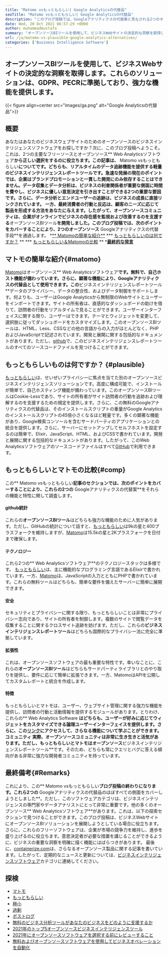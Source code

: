 ```yaml
---
title: "Matomo vsもっともらしい| Google Analyticsの代替品" 
seoTitle: "Matomo vsもっともらしい| Google Analyticsの代替品" 
description: "このブログ投稿では、Googleアナリティクスの代替案と見なされる2つのオープンソースBIツールの比較を導き出します。両方のソフトウェアは無料で自己ホストされています。" 
date: Wed, 20 Oct 2021 08:57:29 +0000
author: muhammadmustafa
summary: "オープンソースBIツールを使用して、ビジネスWebサイトの決定的な洞察を取得します。これらのソリューションは、GDPR、PECRに準拠しており、強力な機能を提供します。" 
url: /ja/matomo-vs-plausible-google-analytics-alternatives/
categories: ['Business Intelligence Software']
---
```


## オープンソースBIツールを使用して、ビジネスWebサイトの決定的な洞察を取得します。これらのソリューションは、GDPR、PECRに準拠しており、強力な機能を提供します。

{{< figure align=center src="images/ga.png" alt="Google Analyticsの代替品">}}


## 概要
あなたはあなたのビジネスウェブサイトのためのオープンソースのビジネスインテリジェンスソフトウェアをお探しですか？次に、このブログ投稿へようこそ。これは、2つの主要なフリーソースとオープンソース** Web Analyticsソフトウェア**から正しい選択をするのに役立ちます。この記事は、** Matomo vsもっともらしい**についてです。どちらも、リアルタイムのデータ追跡機能を提供する軽量のビジネスインテリジェンスレポートツールです。急速な発展の現在のポイントでは、企業はブランドプロモーションと一貫した開発にのみ依存することはできません。データ収集とデータ分析は、ビジネスの利害関係者が重要な側面に時間を費やし、ビジネスに優しい意思決定を引き出すことができる2つの重要な要因です。さらに、データ分析とエンドユーザーの追跡は、ビジネスの成長に直接リンクされています。
一方、最終消費者の行動と反応は、顧客のニーズに応じて製品を形成する方法をあなたに与えます。したがって、オープンソースコミュニティは、企業がオンラインでビジネスの存在感を監視および改善するのを支援する**オープンソースBIツール**を開発しました。このブログ投稿では、次のポイントをカバーすることにより、2つのオープンソース** Googleアナリティクスの代替手段**を通過します。
  *[** Matomoの簡単な紹介**][1]
  *** [もっともらしいのは何ですか？][2] **
  *** [もっともらしい＆Matomoの比較][3] **
  *[**最終的な発言**][4]

## マトモの簡単な紹介{#matomo}
[Matomo][5]はオープンソース** Web Analyticsソフトウェア**です。無料で、自己ホスト機能が備わっています。さらに、顕著な機能により、Googleアナリティクスの代替品として使用できます。この**ビジネスインテリジェンスレポートツール**データのプライバシー、データの整合性、およびデータ制御をサポートします。何よりも、ユーザーはGoogle Analyticsから無制限のWebサイトとユーザーをインポートできます。サイトの所有者は、直感的なダッシュボードの助けを借りて、訪問者の行動をリアルタイムで見ることができます。ユーザーインターフェイスに関する限り、ユーザーはできます。テーマとウィジェットを変更して、選択肢に従ってダッシュボードをカスタマイズします。このオープンソースBIツールは、HTML、Less、CSSなどの他の言語からの入力がほとんどなく、PHPおよびJavaScriptで記述されています。開発と展開に関する包括的なドキュメントがあります。ただし、[github][6]で、このビジネスインテリジェンスレポートツールのすべてのソースコードファイルを見つけることができます。

## もっともらしいものは何ですか？ {#plausible}
[もっともらしい][7]は、せいぜいプライバシーに焦点を当てた別のオープンソースビジネスインテリジェンスソリューションです。高度に構成可能で、インストールが簡単で、自己ホスティング機能が備わっています。このオープンソースBIツールはCookie-Lessであり、サイトの所有者がサイト訪問者の行動を追跡および理解するのを支援するための規定を提供します。さらに、この無料のGoogleアナリティクスの代替品は、そのインストールスクリプトの重量がGoogle Analyticsのインストールスクリプトの45倍小さくなるほど軽量です。多くの顕著な機能があり、Google検索コンソールを含むサードパーティのアプリケーションとの統合を提供します。さらに、サーバーにセットアップしてセルフホストを設定するのは簡単で、Elixir、JavaScript、HTML、およびCSSで書かれています。開発と展開に関する包括的なドキュメントがあります。したがって、このWeb Analyticsソフトウェアのソースコードファイルはすべて[GitHub][8]で利用できます。

## もっともらしいとマトモの比較{#comp}
この** Matomo vsもっともらしい**記事のセクションでは、次のポイントをカバーすることにより、これらの2つの** Googleアナリティクスの代替案**をそれらの機能と特性に関して調査します。

#### github統計
これらの**オープンソースBIツール**はどちらも強力な機能のために人気があります。ただし、GitHubの統計について話すと、[もっともらしい][7]は9kの星と400プラスフォークを維持しますが、[Matomo][5]は15.5kの星と2Kプラスフォークを日付まで確保します。

#### テクノロジー
これら2つの** Web Analyticsソフトウェア**のテクノロジースタックは多様です。 [もっともらしい][7]は、主に機能的なプログラミング言語であるElixirで書かれています。一方、[Matomo][5]は、JavaScriptの入力とともにPHPで書かれています。これらの無料ツールはどちらも、簡単な要件を備えたサーバーに簡単に展開できます。

#### 安全
セキュリティとプライバシーに関する限り、もっともらしいことは非常にプライバシー志向であり、サイトの所有者を制御します。複数のサイトで閲覧データを収集することに関するクロスサイト追跡を妨げます。ただし、これらの**ビジネスインテリジェンスレポートツール**はどちらも国際的なプライバシー法に完全に準拠しています。

#### 拡張性
これは、オープンソースソフトウェアの最も重要な特性です。幸いなことに、これらの**オープンソースBIツール**はどちらもサードパーティライブラリとのやり取りを提供し、要件に応じて簡単に拡張できます。一方、MatomoはAPIを公開してカスタムレポートと統合を作成します。

#### 特徴
もっともらしいとマトモは、ユーザー、ウェブサイト管理に関する強力な機能を提供し、訪問者の行動と活動情報を提供するモジュールがあります。とりわけ、これらの** Web Analytics Software **はどちらも、ユーザーが好みに応じてウィジェットをカスタマイズできる論理ユーザーインターフェイスを提供します。さらに、この[リンク][9]にアクセスして、さらなる機能について学ぶことができます。
**コミュニティ**
実際、オープンソースコミュニティは非常に生き生きと活気があります。ただし、もっともらしいとマトモはオープンソース**ビジネスインテリジェンスレポートツール**です。そのため、どちらも常にクエリとバグに答える傾向がある非常に強力な開発者コミュニティを持っています。

## 最終備考{#Remarks}
これにより、この** Matomo vsもっともらしい**ブログ投稿の終わりになります。これら2つの** Googleアナリティクスの代替品のほぼすべての側面をカバーしようとしました**。ただし、このソフトウェアカテゴリは、ビジネスインテリジェンスの専門家やデータアナリストにとって非常に重要です。他の多くのオープンソース** Web Analyticsソフトウェア**があります。これは、以下の探索セクションで見つけることができます。このブログ投稿は、ビジネスWebサイトにオープンソースBIソリューションを展開しようとしている場合に役立ちます。さらに、これらのフリーソフトウェアは、企業が市場の競争力を維持し、進歩を盛り上げるのに役立ちます。意思決定者が必要な措置を講じることができるように、ビジネスの重要な洞察を明確に描く機能にはばらつきがあります。
最後に、[containerize.com][10]は、さらなるオープンソース製品に関する記事を書いています。したがって、定期的なニュースと更新については、[ビジネスインテリジェンスソフトウェア][9]カテゴリに連絡してください。

## 探検
  * [マトモ][11]
  * [もっともらしい][12]
  * [極小][13]
  * [過剰][14]
  * [ポストログ][15]
  * [無料のビジネス分析ツールがあなたのビジネスをどのように支援するか][16]
  * [2021年のトップ5オープンソースビジネスインテリジェンスツール][17]
  * [2021年にオープンソースソフトウェアを選択する前にレビューすること][18]
  * [無料およびオープンソースソフトウェアを使用してビジネスオペレーションを自動化][19]

  
[1]: #Matomo
[2]: #Plausible
[3]: #comp
[4]: #remarks
[5]: https://products.containerize.com/business-intelligence/matomo/
[6]: https://github.com/matomo-org/matomo
[7]: https://products.containerize.com/business-intelligence/plausible/
[8]: https://github.com/plausible/analytics
[9]: https://products.containerize.com/business-intelligence/
[10]: https://www.containerize.com/
[11]: https://products.containerize.com/business-intelligence/matomo
[12]: https://products.containerize.com/business-intelligence/plausible
[13]: https://products.containerize.com/business-intelligence/countly
[14]: https://products.containerize.com/business-intelligence/hypercable
[15]: https://products.containerize.com/business-intelligence/posthog
[16]: https://blog.containerize.com/2021/03/12/how-free-business-analytics-tools-assist-your-business/
[17]: https://blog.containerize.com/business-intelligence-software/top-5-open-source-business-intelligence-solutions-of-2021/
[18]: https://blog.containerize.com/cmdb-software/things-to-review-before-opting-open-source-software-in-2021/
[19]: https://blog.containerize.com/blogging/automate-business-operations-using-open-source-software/
